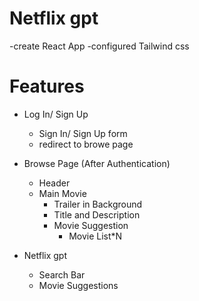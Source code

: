 # Netflix gpt
-create React App
-configured Tailwind css


# Features
- Log In/ Sign Up
   - Sign In/ Sign Up form
   - redirect to browe page

-  Browse Page (After Authentication)
     - Header
     - Main Movie
         - Trailer in Background
         - Title and Description
         - Movie Suggestion
            - Movie List*N

- Netflix gpt
     - Search Bar
     - Movie Suggestions 
